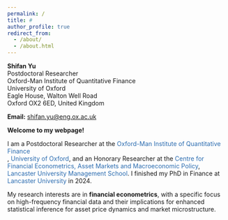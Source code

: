 ```yaml
---
permalink: /
title: # 
author_profile: true
redirect_from: 
  - /about/
  - /about.html
---
```



**Shifan Yu**<br>
Postdoctoral Researcher<br>
Oxford-Man Institute of Quantitative Finance<br>
University of Oxford<br>
Eagle House, Walton Well Road<br>
Oxford OX2 6ED, United Kingdom

**Email:** shifan.yu@eng.ox.ac.uk

**Welcome to my webpage!**

I am a Postdoctoral Researcher at the <a href="https://oxford-man.ox.ac.uk/" style="text-decoration: none; color: #2B6CB0;">Oxford-Man Institute of Quantitative Finance</a><br>, <a href="https://www.ox.ac.uk/" style="text-decoration: none; color: #2B6CB0;">University of Oxford</a>, and an Honorary Researcher at the <a href="https://www.lancaster.ac.uk/lums/research/areas-of-expertise/centre-for-financial-econometrics-asset-markets-and-macroeconomic-policy/" style="text-decoration: none; color: #2B6CB0;">Centre for Financial Econometrics, Asset Markets and Macroeconomic Policy</a>, <a href="https://www.lancaster.ac.uk/lums/" style="text-decoration: none; color: #2B6CB0;">Lancaster University Management School</a>. I finished my PhD in Finance at <a href="https://www.lancaster.ac.uk/" style="text-decoration: none; color: #2B6CB0;">Lancaster University</a> in 2024. 

My research interests are in **financial econometrics**, with a specific focus on high-frequency financial data and their implications for enhanced statistical inference for asset price dynamics and market microstructure.
